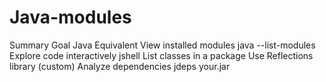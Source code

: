 # Java-modules

Summary
Goal	Java Equivalent
View installed modules	java --list-modules
Explore code interactively	jshell
List classes in a package	Use Reflections library (custom)
Analyze dependencies	jdeps your.jar
